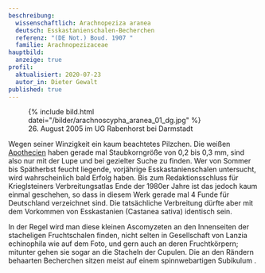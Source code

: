 ```yaml
---
beschreibung:
  wissenschaftlich: Arachnopeziza aranea
  deutsch: Esskastanienschalen-Becherchen
  referenz: "(DE Not.) Boud. 1907 "
  familie: Arachnopezizaceae
hauptbild:
  anzeige: true
profil:
  aktualisiert: 2020-07-23
  autor_in: Dieter Gewalt
published: true
---
```

<figure class="fließend (klein)">
  {% include bild.html datei="/bilder/arachnoscypha_aranea_01_dg.jpg" %}
  <figcaption>26. August 2005 im UG Rabenhorst bei Darmstadt</figcaption>
</figure>

Wegen seiner Winzigkeit ein kaum beachtetes Pilzchen. Die weißen [Apothecien](Apothecien "Glossar") haben gerade mal Staubkorngröße von 0,2 bis 0,3 mm, sind also nur mit der Lupe und bei gezielter Suche zu finden. Wer von Sommer bis Spätherbst feucht liegende, vorjährige Esskastanienschalen untersucht, wird wahrscheinlich bald Erfolg haben. Bis zum Redaktionsschluss für Krieglsteiners Verbreitungsatlas Ende der 1980er Jahre ist das jedoch kaum einmal geschehen, so dass in diesem Werk gerade mal 4 Funde für Deutschland verzeichnet sind. Die tatsächliche Verbreitung dürfte aber mit dem Vorkommen von Esskastanien (Castanea sativa) identisch sein. 

In der Regel wird man diese kleinen Ascomyzeten an den Innenseiten der stacheligen Fruchtschalen finden, nicht selten in Gesellschaft von Lanzia echinophila wie auf dem Foto, und gern auch an deren Fruchtkörpern; mitunter gehen sie sogar an die Stacheln der Cupulen. Die an den Rändern behaarten Becherchen sitzen meist auf einem spinnwebartigen Subikulum .
